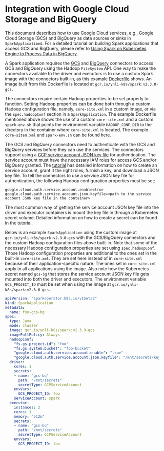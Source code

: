 # Integration with Google Cloud Storage and BigQuery

This document describes how to use Google Cloud services, e.g., Google Cloud Storage (GCS) and BigQuery as data sources 
or sinks in `SparkApplication`s. For a detailed tutorial on building Spark applications that access GCS and BigQuery, 
please refer to [Using Spark on Kubernetes Engine to Process Data in BigQuery](https://cloud.google.com/solutions/spark-on-kubernetes-engine).

A Spark application requires the [GCS](https://cloud.google.com/dataproc/docs/concepts/connectors/cloud-storage) and 
[BigQuery](https://cloud.google.com/dataproc/docs/concepts/connectors/bigquery) connectors to access GCS and BigQuery 
using the Hadoop `FileSystem` API. One way to make the connectors available to the driver and executors is to use a 
custom Spark image with the connectors built-in, as this example [Dockerfile](https://github.com/GoogleCloudPlatform/spark-on-k8s-gcp-examples/blob/master/dockerfiles/spark-gcs/Dockerfile) shows.
An image built from this Dockerfile is located at `gcr.io/ynli-k8s/spark:v2.3.0-gcs`. 

The connectors require certain Hadoop properties to be set properly to function. Setting Hadoop properties can be done 
both through a custom Hadoop configuration file, namely, `core-site.xml` in a custom image, or via the `spec.hadoopConf` 
section in a `SparkApplication`. The example Dockerfile mentioned above shows the use of a custom `core-site.xml` and a 
custom `spark-env.sh` that points the environment variable `HADOOP_CONF_DIR` to the directory in the container where 
`core-site.xml` is located. The example `core-sitem.xml` and `spark-env.sh` can be found 
[here](https://github.com/GoogleCloudPlatform/spark-on-k8s-gcp-examples/tree/master/conf).

The GCS and BigQuery connectors need to authenticate with the GCS and BigQuery services before they can use the services.
The connectors support using a [GCP service account JSON key file](https://cloud.google.com/iam/docs/creating-managing-service-account-keys) 
for authentication. The service account must have the necessary IAM roles for access GCS and/or BigQuery granted. The 
[tutorial](https://cloud.google.com/solutions/spark-on-kubernetes-engine) has detailed information on how to create an 
service account, grant it the right roles, furnish a key, and download a JSON key file. To tell the connectors to use 
a service JSON key file for authentication, the following Hadoop configuration properties
must be set:

```
google.cloud.auth.service.account.enable=true
google.cloud.auth.service.account.json.keyfile=<path to the service account JSON key file in the container>
``` 

The most common way of getting the service account JSON key file into the driver and executor containers is mount the key
file in through a Kubernetes secret volume. Detailed information on how to create a secret can be found in the 
[tutorial](https://cloud.google.com/solutions/spark-on-kubernetes-engine).

Below is an example `SparkApplication` using the custom image at `gcr.io/ynli-k8s/spark:v2.3.0-gcs` with the GCS/BigQuery 
connectors and the custom Hadoop configuration files above built-in. Note that some of the necessary Hadoop configuration 
properties are set using `spec.hadoopConf`. Those Hadoop configuration properties are additional to the ones set in the 
built-in `core-site.xml`. They are set here instead of in `core-site.xml` because of their application-specific nature. 
The ones set in `core-site.xml` apply to all applications using the image. Also note how the Kubernetes secret named 
`gcs-bg` that stores the service account JSON key file gets mounted into both the driver and executors. The environment 
variable `GCS_PROJECT_ID` must be set when using the image at `gcr.io/ynli-k8s/spark:v2.3.0-gcs`.

```yaml
apiVersion: "sparkoperator.k8s.io/v1beta2"
kind: SparkApplication
metadata:
  name: foo-gcs-bg
spec:
  type: Java
  mode: cluster
  image: gcr.io/ynli-k8s/spark:v2.3.0-gcs
  imagePullPolicy: Always
  hadoopConf:
    "fs.gs.project.id": "foo"
    "fs.gs.system.bucket": "foo-bucket"
    "google.cloud.auth.service.account.enable": "true"
    "google.cloud.auth.service.account.json.keyfile": "/mnt/secrets/key.json"
  driver:
    cores: 1
    secrets:
    - name: "gcs-bq"
      path: "/mnt/secrets"
      secretType: GCPServiceAccount
    envVars:
      GCS_PROJECT_ID: foo
    serviceAccount: spark
  executor:
    instances: 2
    cores: 1
    memory: "512m"
    secrets:
    - name: "gcs-bq"
      path: "/mnt/secrets"
      secretType: GCPServiceAccount
    envVars:
      GCS_PROJECT_ID: foo
```
